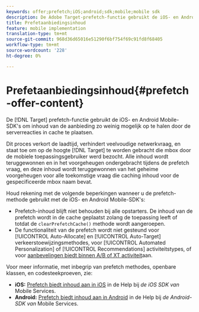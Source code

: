 ```yaml
---
keywords: offer;prefetch;iOS;android;sdk;mobile;mobile sdk
description: De Adobe Target-prefetch-functie gebruikt de iOS- en Android Mobile-SDK's om inhoud van de aanbieding zo weinig mogelijk op te halen door de serverreacties in cache te plaatsen.
title: Prefetaanbiedingsinhoud
feature: mobile implementation
translation-type: tm+mt
source-git-commit: 968d36d65016e51290f6bf754f69c91fd8f68405
workflow-type: tm+mt
source-wordcount: '228'
ht-degree: 0%

---
```



# Prefetaanbiedingsinhoud{#prefetch-offer-content}

De [!DNL Target] prefetch-functie gebruikt de iOS- en Android Mobile-SDK&#39;s om inhoud van de aanbieding zo weinig mogelijk op te halen door de serverreacties in cache te plaatsen.

Dit proces verkort de laadtijd, verhindert veelvoudige netwerkvraag, en staat toe om op de hoogte [!DNL Target] te worden gebracht die mbox door de mobiele toepassingsgebruiker werd bezocht. Alle inhoud wordt teruggewonnen en in het voorgeheugen ondergebracht tijdens de prefetch vraag, en deze inhoud wordt teruggewonnen van het geheime voorgeheugen voor alle toekomstige vraag die caching inhoud voor de gespecificeerde mbox naam bevat.

Houd rekening met de volgende beperkingen wanneer u de prefetch-methode gebruikt met de iOS- en Android Mobile-SDK&#39;s:

* Prefetch-inhoud blijft niet behouden bij alle opstarters. De inhoud van de prefetch wordt in de cache geplaatst zolang de toepassing leeft of totdat de `clearPrefetchCache()` methode wordt aangeroepen.
* De functionaliteit van de prefetch wordt niet gesteund voor [!UICONTROL Auto-Allocate] en [!UICONTROL Auto-Target] verkeerstoewijzingsmethodes, voor [!UICONTROL Automated Personalization] of [!UICONTROL Recommendations] activiteitstypes, of voor [aanbevelingen biedt binnen A/B of XT activiteit](/help/c-recommendations/recommendations-as-an-offer.md)aan.

Voor meer informatie, met inbegrip van prefetch methodes, openbare klassen, en codesteekproeven, zie:

* **iOS:**  [Prefetch biedt inhoud aan in iOS](https://experienceleague.adobe.com/docs/mobile-services/ios/target-ios/c-mob-target-prefetch-ios.html) in de Help bij *de iOS SDK van* Mobile Services.
* **Android:**  [Prefetch biedt inhoud aan in Android](https://experienceleague.adobe.com/docs/mobile-services/android/target-android/c-mob-target-prefetch-android.html) in de Help bij *de Android-SDK van* Mobile Services.
